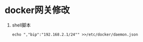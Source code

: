# docker网关修改

1. shell脚本

   ```shell
   echo ","bip":"192.168.2.1/24"" >>/etc/docker/daemon.json
   ```

